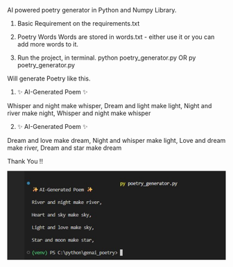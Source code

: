 AI powered poetry generator in Python and Numpy Library.

1. Basic Requirement
   on the requirements.txt

2. Poetry Words
   Words are stored in words.txt - either use it or you can add more words to it.

3. Run the project, in terminal.
   python poetry_generator.py OR py poetry_generator.py

Will generate Poetry like this.

1. ✨ AI-Generated Poem ✨

Whisper and night make whisper,
Dream and light make light,
Night and river make night,
Whisper and night make whisper

2. ✨ AI-Generated Poem ✨

Dream and love make dream,
Night and whisper make light,
Love and dream make river,
Dream and star make dream

Thank You !!


![AI Poetry Example](poem-example.jpg) 

